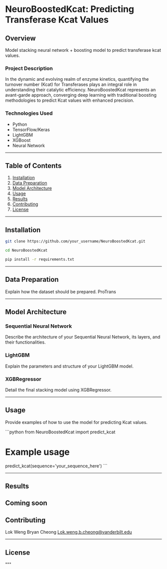 # NeuroBoostedKcat: Predicting Transferase Kcat Values

## Overview
Model stacking neural network + boosting model to predict transferase kcat values.

### Project Description
In the dynamic and evolving realm of enzyme kinetics, quantifying the turnover number (Kcat) for Transferases plays an integral role in understanding their catalytic efficiency. NeuroBoostedKcat represents an avant-garde approach, converging deep learning with traditional boosting methodologies to predict Kcat values with enhanced precision.

### Technologies Used
- Python
- TensorFlow/Keras
- LightGBM
- XGBoost
- Neural Network

---

## Table of Contents
1. [Installation](#installation)
2. [Data Preparation](#data-preparation)
3. [Model Architecture](#model-architecture)
4. [Usage](#usage)
5. [Results](#results)
6. [Contributing](#contributing)
7. [License](#license)

---

## Installation

```bash
git clone https://github.com/your_username/NeuroBoostedKcat.git
```

```bash
cd NeuroBoostedKcat
```

```bash
pip install -r requirements.txt
```


---

## Data Preparation

Explain how the dataset should be prepared. ProTrans

---

## Model Architecture

### Sequential Neural Network

Describe the architecture of your Sequential Neural Network, its layers, and their functionalities.

### LightGBM

Explain the parameters and structure of your LightGBM model.

### XGBRegressor

Detail the final stacking model using XGBRegressor.

---

## Usage

Provide examples of how to use the model for predicting Kcat values.

\`\`\`python
from NeuroBoostedKcat import predict_kcat

# Example usage
predict_kcat(sequence='your_sequence_here')
\`\`\`

---

## Results

Coming soon
---

## Contributing

Lok Weng Bryan Cheong
Lok.weng.b.cheong@vanderbilt.edu

---

## License

"""
